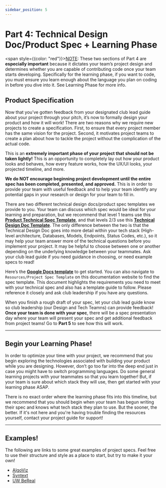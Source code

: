 ```yaml
---
sidebar_position: 5
---
```


# Part 4: Technical Design Doc/Product Spec + Learning Phase

<span style={{color: "red"}}><u>NOTE</u>: These two sections of Part 4 are **especially important** because it dictates your team’s project design and determines whether you are capable of contributing code once your team starts developing. Specifically for the learning phase, if you want to code, you must ensure you learn enough about the language you plan on coding in before you dive into it. See Learning Phase for more info.</span>

## Product Specification

Now that you’ve gotten feedback from your designated club lead guide about your project through your pitch, it’s now to formally design your product and how it will work! There are two reasons why we require new projects to create a specification. First, to ensure that every project member has the same vision for the project. Second, it motivates project teams to create a plan about how to tackle the project without the complication of the actual code.

This is an **extremely important phase of your project that should not be taken lightly!** This is an opportunity to completely lay out how your product looks and behaves, how every feature works, how the UX/UI looks, your projected timeline, and more.

**We do NOT encourage beginning project development until the entire spec has been completed, presented, and approved.** This is in order to provide your team with useful feedback and to help your team identify any potential gaps in your research or design for your team to fill in.

There are two different technical design docs/product spec templates we provide to you. Your team can discuss which spec would be ideal for your learning and preparation, but we recommend that level 1 teams use this **[Product Technical Spec Template](https://docs.google.com/document/d/1q9trXkLShXKabYpFxLDtPcdL_WYOwwfW/edit?usp=sharing&ouid=110339665080062140802&rtpof=true&sd=true)**, and that levels 2/3 use this **[Technical Design Doc Template](https://docs.google.com/document/d/1E9T0GCSYztEdXjgMYKJ06Pnkg4aySOzkGxQaabr3UbY/edit?usp=sharing)**. The only difference between the two is that the Technical Design Doc goes into more detail within your tech stack (High-level architecture, Databases, Models, Endpoints, Status Codes, etc.), so it may help your team answer more of the technical questions before you implement your project. It may be helpful to choose between one or another depending on the underlying knowledge between your teammates. Ask your club lead guide if you need guidance in choosing, or need example specs to read!

Here’s the **[Google Docs template](https://docs.google.com/document/d/1q9trXkLShXKabYpFxLDtPcdL_WYOwwfW/edit?usp=sharing&ouid=104753064155446271905&rtpof=true&sd=true)** to get started. You can also navigate to `Resources/Project Spec Template` on this documentation website to find the spec template. This document highlights the requirements you need to meet with your technical spec and also has a template guide to follow. Please reference it closely and ask club leadership if you have any questions.

When you finish a rough draft of your spec, let your club lead guide know so club leadership (our Design and Tech Teamns) can provide feedback! **Once your team is done with your spec**, there will be a spec presentation day where your team will present your spec and get additional feedback from project teams! Go to **Part 5** to see how this will work.

---

## Begin your Learning Phase!

In order to optimize your time with your project, we recommend that you begin exploring the technologies associated with building your product while you are designing. However, don’t go too far into the deep end just in case you might have to switch programming languages. Do some general learning projects with your teammates so that you learn together! But, if your team is sure about which stack they will use, then get started with your learning phase ASAP.

There is no exact order where the learning phase fits into this timeline, but we recommend that you should begin when your team has begun writing their spec and knows what tech stack they plan to use. But the sooner, the better. If it's not here and you're having trouble finding the resources yourself, contact your project guide for support!

---

## Examples!

The following are links to some great examples of project specs. Feel free to use their structure and style as a place to start, but try to make it your own!

- [AlgoViz](https://docs.google.com/document/d/1aPI6hMQnUmd4xSB1iHznqPPwf6O-75pQ/edit?usp=sharing&ouid=110339665080062140802&rtpof=true&sd=true)
- [Syntext](https://docs.google.com/document/d/1nocWKKrvc7k4Md05yd3QKPVLG9CObYTt/edit?usp=sharing&ouid=110339665080062140802&rtpof=true&sd=true)
- [UW BeReal](https://docs.google.com/document/d/1KfsGkbPJdpqmdq-rVXRLRTjEGFZ4OJTN/edit?usp=sharing&ouid=110339665080062140802&rtpof=true&sd=true)
